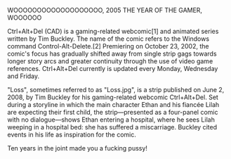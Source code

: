 WOOOOOOOOOOOOOOOOOOO, 2005 THE YEAR OF THE GAMER, WOOOOOO

Ctrl+Alt+Del (CAD) is a gaming-related webcomic[1] and animated series written by Tim Buckley. The name of the comic refers to the Windows command Control-Alt-Delete.[2] Premiering on October 23, 2002, the comic's focus has gradually shifted away from single strip gags towards longer story arcs and greater continuity through the use of video game references. Ctrl+Alt+Del currently is updated every Monday, Wednesday and Friday.

"Loss", sometimes referred to as "Loss.jpg", is a strip published on June 2, 2008, by Tim Buckley for his gaming-related webcomic Ctrl+Alt+Del. Set during a storyline in which the main character Ethan and his fiancée Lilah are expecting their first child, the strip—presented as a four-panel comic with no dialogue—shows Ethan entering a hospital, where he sees Lilah weeping in a hospital bed: she has suffered a miscarriage. Buckley cited events in his life as inspiration for the comic.

Ten years in the joint made you a fucking pussy!